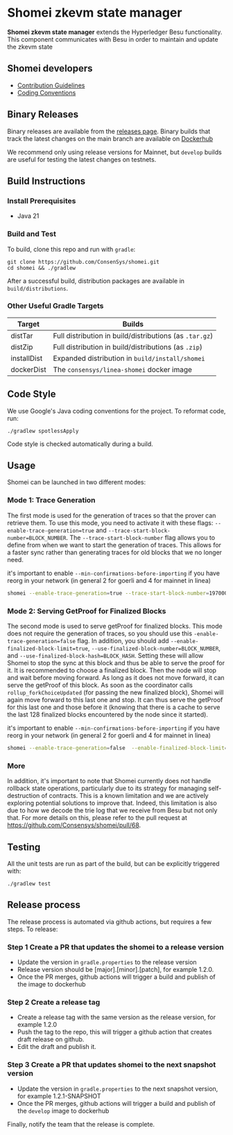 # Shomei zkevm state manager


**Shomei zkevm state manager** extends the Hyperledger Besu functionality.
This component communicates with Besu in order to maintain and update the zkevm state

## Shomei developers

* [Contribution Guidelines](CONTRIBUTING.md)
* [Coding Conventions](https://wiki.hyperledger.org/display/BESU/Coding+Conventions)


## Binary Releases

Binary releases are available from the [releases page](https://github.com/ConsenSys/shomei/releases).
Binary builds that track the latest changes on the main branch are available on
[Dockerhub](https://hub.docker.com/r/consensys/linea-shomei) 

We recommend only using release versions for Mainnet, but `develop` builds are useful for testing
the latest changes on testnets.

## Build Instructions

### Install Prerequisites

* Java 21

### Build and Test

To build, clone this repo and run with `gradle`:

```shell script
git clone https://github.com/ConsenSys/shomei.git
cd shomei && ./gradlew
```

After a successful build, distribution packages are available in `build/distributions`.

### Other Useful Gradle Targets

| Target      | Builds                                                  |
|-------------|---------------------------------------------------------|
| distTar     | Full distribution in build/distributions (as `.tar.gz`) |
| distZip     | Full distribution in build/distributions (as `.zip`)    |
| installDist | Expanded distribution in `build/install/shomei`         |
| dockerDist  | The `consensys/linea-shomei` docker image               |

## Code Style

We use Google's Java coding conventions for the project. To reformat code, run: 

```shell script 
./gradlew spotlessApply
```

Code style is checked automatically during a build.

## Usage

Shomei can be launched in two different modes:

### Mode 1: Trace Generation

The first mode is used for the generation of traces so that the prover can retrieve them.
To use this mode, you need to activate it with these flags: `--enable-trace-generation=true` and `--trace-start-block-number=BLOCK_NUMBER`. The `--trace-start-block-number` flag allows you to define from when we want to start the generation of traces.
This allows for a faster sync rather than generating traces for old blocks that we no longer need.

it's important to enable `--min-confirmations-before-importing` if you have reorg in your network (in general 2 for goerli and 4 for mainnet in linea)

```bash
shomei --enable-trace-generation=true --trace-start-block-number=1970000
```

### Mode 2: Serving GetProof for Finalized Blocks

The second mode is used to serve getProof for finalized blocks. This mode does not require the generation of traces, so you should use this `-enable-trace-generation=false` flag. In addition, you should add `--enable-finalized-block-limit=true`, `--use-finalized-block-number=BLOCK_NUMBER`, and `--use-finalized-block-hash=BLOCK_HASH`. 
Setting these will allow Shomei to stop the sync at this block and thus be able to serve the proof for it. It is recommended to choose a finalized block. Then the node will stop and wait before moving forward. 
As long as it does not move forward, it can serve the getProof of this block. 
As soon as the coordinator calls `rollup_forkChoiceUpdated` (for passing the new finalized block), Shomei will again move forward to this last one and stop.
It can thus serve the getProof for this last one and those before it (knowing that there is a cache to serve the last 128 finalized blocks encountered by the node since it started).

it's important to enable `--min-confirmations-before-importing` if you have reorg in your network (in general 2 for goerli and 4 for mainnet in linea)

```bash
shomei --enable-trace-generation=false  --enable-finalized-block-limit=true --use-finalized-block-number=1855350 --use-finalized-block-hash=0xabc0cca83e3eec5a0a30db97dcd4fbbec07361f38c4395c9f79ecf15ee92a07c
```
### More

In addition, it's important to note that Shomei currently does not handle rollback state operations, particularly due to its strategy for managing self-destruction of contracts. This is a known limitation and we are actively exploring potential solutions to improve that.
Indeed, this limitation is also due to how we decode the trie log that we receive from Besu but not only that. For more details on this, please refer to the pull request at https://github.com/Consensys/shomei/pull/68.

## Testing

All the unit tests are run as part of the build, but can be explicitly triggered with:

```shell script 
./gradlew test
```

## Release process
The release process is automated via github actions, but requires a few steps.  To release:
### Step 1 Create a PR that updates the shomei to a release version
  * Update the version in `gradle.properties` to the release version
  * Release version should be [major].[minor].[patch], for example 1.2.0. 
  * Once the PR merges, github actions will trigger a build and publish of the image to dockerhub
### Step 2 Create a release tag
  * Create a release tag with the same version as the release version, for example 1.2.0
  * Push the tag to the repo, this will trigger a github action that creates draft release on github.  
  * Edit the draft and publish it.
### Step 3 Create a PR that updates shomei to the next snapshot version
  * Update the version in `gradle.properties` to the next snapshot version, for example 1.2.1-SNAPSHOT
  * Once the PR merges, github actions will trigger a build and publish of the `develop` image to dockerhub

Finally, notify the team that the release is complete.
